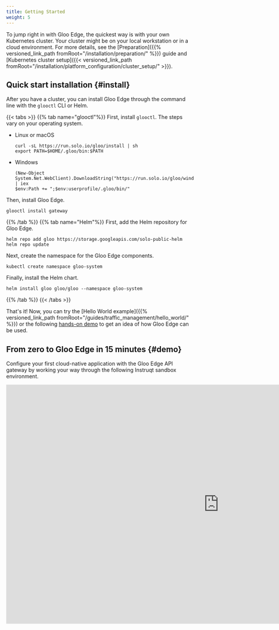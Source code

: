 ```yaml
---
title: Getting Started
weight: 5
---
```


To jump right in with Gloo Edge, the quickest way is with your own Kubernetes cluster. Your cluster might be on your local workstation or in a cloud environment. For more details, see the [Preparation]({{% versioned_link_path fromRoot="/installation/preparation/" %}}) guide and [Kubernetes cluster setup]({{< versioned_link_path fromRoot="/installation/platform_configuration/cluster_setup/" >}}). 

## Quick start installation {#install}

After you have a cluster, you can install Gloo Edge through the command line with the `glooctl` CLI or Helm.

{{< tabs >}}
{{% tab name="glooctl"%}}
First, install `glooctl`. The steps vary on your operating system.
* Linux or macOS
  ```shell
  curl -sL https://run.solo.io/gloo/install | sh
  export PATH=$HOME/.gloo/bin:$PATH
  ```
* Windows
  ```shell
  (New-Object System.Net.WebClient).DownloadString("https://run.solo.io/gloo/windows/install") | iex
  $env:Path += ";$env:userprofile/.gloo/bin/"
  ``` 
Then, install Gloo Edge.
```shell
glooctl install gateway
````
{{% /tab %}}
{{% tab name="Helm"%}}
First, add the Helm repository for Gloo Edge.
```shell
helm repo add gloo https://storage.googleapis.com/solo-public-helm
helm repo update
```
Next, create the namespace for the Gloo Edge components.
```shell
kubectl create namespace gloo-system
```
Finally, install the Helm chart.
```shell
helm install gloo gloo/gloo --namespace gloo-system
```
{{% /tab %}}
{{< /tabs >}}

That's it! Now, you can try the [Hello World example]({{% versioned_link_path fromRoot="/guides/traffic_management/hello_world/" %}}) or the following [hands-on demo](#demo) to get an idea of how Gloo Edge can be used.

## From zero to Gloo Edge in 15 minutes {#demo}

Configure your first cloud-native application with the Gloo Edge API gateway by working your way through the following Instruqt sandbox environment. 

<iframe width="1140" height="640" sandbox="allow-same-origin allow-scripts allow-popups allow-forms allow-modals" src="https://play.instruqt.com/embed/soloio/tracks/gloomesh-setup-enterprise?token=em_-mlouPesEUsDHfyd&show_challenges=true" style="border: 0;"></iframe>

